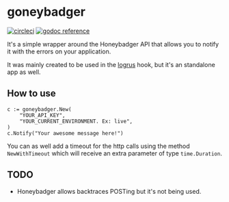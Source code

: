 goneybadger
===========

[![circleci](https://circleci.com/gh/agonzalezro/goneybadger.png)](https://circleci.com/gh/agonzalezro/goneybadger)
[![godoc reference](https://godoc.org/github.com/agonzalezro/goneybadger?status.png)](https://godoc.org/github.com/agonzalezro/goneybadger)

It's a simple wrapper around the Honeybadger API that allows you to notify it
with the errors on your application.

It was mainly created to be used in the
[logrus](https://github.com/Sirupsen/logrus) hook, but it's an standalone app
as well.

How to use
----------

    c := goneybadger.New(
        "YOUR_API_KEY",
        "YOUR_CURRENT_ENVIRONMENT. Ex: live",
    )
    c.Notify("Your awesome message here!")

You can as well add a timeout for the http calls using the method
`NewWithTimeout` which will receive an extra parameter of type `time.Duration`.

TODO
----

- Honeybadger allows backtraces POSTing but it's not being used.
